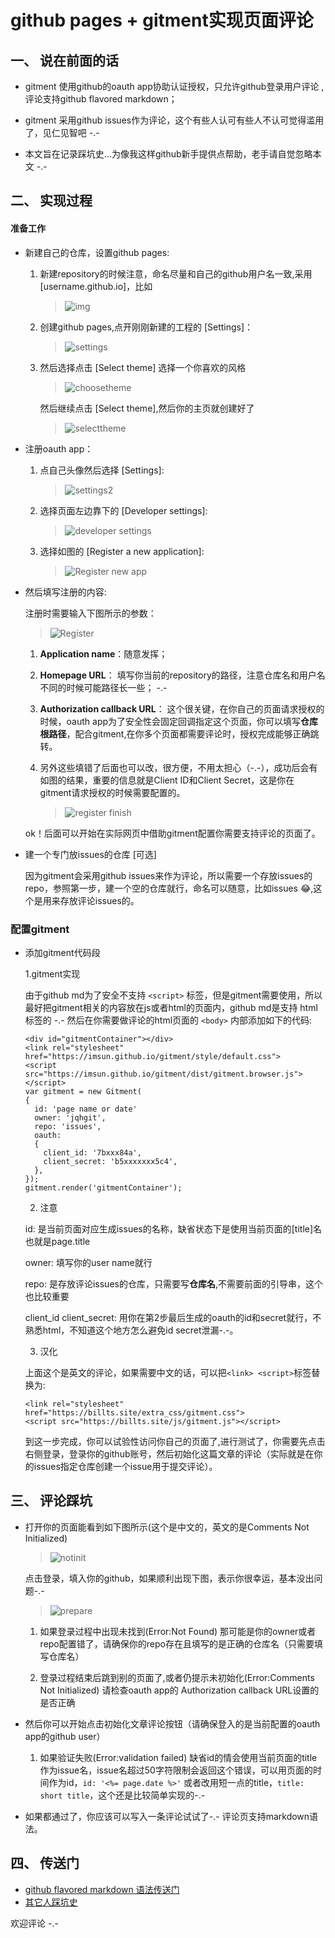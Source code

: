 github pages + gitment实现页面评论
======

一、 说在前面的话 
----------------
  + gitment 使用github的oauth app协助认证授权，只允许github登录用户评论 ,评论支持github flavored markdown；
  
  + gitment 采用github issues作为评论，这个有些人认可有些人不认可觉得滥用了，见仁见智吧 -.-
  
  + 本文旨在记录踩坑史...为像我这样github新手提供点帮助，老手请自觉忽略本文 -.- 
   
二、 实现过程
---------------
#### 准备工作 
 + 新建自己的仓库，设置github pages: 
 
   1. 新建repository的时候注意，命名尽量和自己的github用户名一致,采用 \[username.github.io\]，比如
      > ![img](https://jqhgit.github.io/res/zzz/oth/name.png)
    
   2. 创建github pages,点开刚刚新建的工程的 \[Settings\]：
    
      > ![settings](https://jqhgit.github.io/res/zzz/oth/reposetting.png)
      
   3. 然后选择点击 \[Select theme\] 选择一个你喜欢的风格
    
      > ![choosetheme](https://jqhgit.github.io/res/zzz/oth/choosetheme.png)
      
      然后继续点击 \[Select theme\],然后你的主页就创建好了
      
      > ![selecttheme](https://jqhgit.github.io/res/zzz/oth/reposelecttheme.png)
      
 + 注册oauth app： 
 
   1. 点自己头像然后选择 \[Settings\]:
    
      > ![settings2](https://jqhgit.github.io/res/zzz/oth/gitsettings.png)
      
   2. 选择页面左边靠下的 \[Developer settings\]: 
    
      > ![developer settings](https://jqhgit.github.io/res/zzz/oth/developersettings.png)
      
   3. 选择如图的 \[Register a new application\]:
    
      > ![Register new app](https://jqhgit.github.io/res/zzz/oth/registeroauth.png) 
      
 + 然后填写注册的内容:
 
    注册时需要输入下图所示的参数：
    
      > ![Register](https://jqhgit.github.io/res/zzz/oth/registeroauth2.png)
      
   1. **Application name**：随意发挥；
   
   2. **Homepage URL**：
      填写你当前的repository的路径，注意仓库名和用户名不同的时候可能路径长一些； -.-
      
   3. **Authorization callback URL**：
      这个很关键，在你自己的页面请求授权的时候，oauth app为了安全性会固定回调指定这个页面，你可以填写**仓库根路径**，配合gitment,在你多个页面都需要评论时，授权完成能够正确跳转。
      
   4. 另外这些填错了后面也可以改，很方便，不用太担心（-.-），成功后会有如图的结果，重要的信息就是Client ID和Client Secret，这是你在gitment请求授权的时候需要配置的。
      
       > ![register finish](https://jqhgit.github.io/res/zzz/oth/oauthapp.png)
      
   ok！后面可以开始在实际网页中借助gitment配置你需要支持评论的页面了。
      
 + 建一个专门放issues的仓库 \[可选\] 
 
   因为gitment会采用github issues来作为评论，所以需要一个存放issues的repo，参照第一步，建一个空的仓库就行，命名可以随意，比如issues :joy:,这个是用来存放评论issues的。
      
### 配置gitment 

 + 添加gitment代码段 
 
   1.gitment实现
   
   由于github md为了安全不支持 `<script>` 标签，但是gitment需要使用，所以最好把gitment相关的内容放在js或者html的页面内，github md是支持       html标签的 -.- 
   然后在你需要做评论的html页面的 `<body>` 内部添加如下的代码:
    
    ```
    <div id="gitmentContainer"></div>
    <link rel="stylesheet" href="https://imsun.github.io/gitment/style/default.css">
    <script src="https://imsun.github.io/gitment/dist/gitment.browser.js"></script>
    var gitment = new Gitment(
    { 
      id: 'page name or date'
      owner: 'jqhgit',
      repo: 'issues',
      oauth: 
      {
        client_id: '7bxxx84a',
        client_secret: 'b5xxxxxxx5c4',
      },
    });
    gitment.render('gitmentContainer');
    ```
    
   2. 注意
   
    id: 是当前页面对应生成issues的名称，缺省状态下是使用当前页面的\[title\]名也就是page.title
    
    owner: 填写你的user name就行
    
    repo: 是存放评论issues的仓库，只需要写**仓库名**,不需要前面的引导串，这个也比较重要
    
    client_id client_secret: 用你在第2步最后生成的oauth的id和secret就行，不熟悉html，不知道这个地方怎么避免id secret泄漏-.-。
        
   3. 汉化
   
    上面这个是英文的评论，如果需要中文的话，可以把`<link> <script>`标签替换为:
    
    ```
    <link rel="stylesheet" href="https://billts.site/extra_css/gitment.css">
    <script src="https://billts.site/js/gitment.js"></script>     
    ```
   到这一步完成，你可以试验性访问你自己的页面了,进行测试了，你需要先点击右侧登录，登录你的github账号，然后初始化这篇文章的评论（实际就是在你的issues指定仓库创建一个issue用于提交评论）。
  
 三、 评论踩坑 
 ------------------
 + 打开你的页面能看到如下图所示(这个是中文的，英文的是Comments Not Initialized)  
    
      > ![notinit](https://jqhgit.github.io/res/zzz/oth/notinit.png)
      
   点击登录，填入你的github，如果顺利出现下图，表示你很幸运，基本没出问题-.-
      
      > ![prepare](https://jqhgit.github.io/res/zzz/oth/prepare.png)
      
   1. 如果登录过程中出现未找到(Error:Not Found)
        那可能是你的owner或者repo配置错了，请确保你的repo存在且填写的是正确的仓库名（只需要填写仓库名）
        
   2. 登录过程结束后跳到别的页面了,或者仍提示未初始化(Error:Comments Not Initialized)
        请检查oauth app的 Authorization callback URL设置的是否正确
        
 + 然后你可以开始点击初始化文章评论按钮（请确保登入的是当前配置的oauth app的github user）
 
   1. 如果验证失败(Error:validation failed)
      缺省id的情会使用当前页面的title作为issue名，issue名超过50字符限制会返回这个错误，可以用页面的时间作为id，`id: '<%= page.date %>'` 或者改用短一点的title，`title: short title`，这个还是比较简单实现的-.-
  
 + 如果都通过了，你应该可以写入一条评论试试了-.- 评论页支持markdown语法。
  
四、 传送门
---------------
+ [github flavored markdown 语法传送门](https://guides.github.com/features/mastering-markdown?_blank)
+ [其它人踩坑史](https://www.jianshu.com/p/57afa4844aaa)
   
      
欢迎评论 -.- 
   <div id="gitmentContainer"></div>
   <link rel="stylesheet" href="https://billts.site/extra_css/gitment.css">
   <script src="https://billts.site/js/gitment.js"></script>
   <script src="../../gitment.js"></script>


